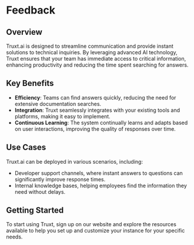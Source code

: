 # Feedback

## Overview
Truxt.ai is designed to streamline communication and provide instant solutions to technical inquiries. By leveraging advanced AI technology, Truxt ensures that your team has immediate access to critical information, enhancing productivity and reducing the time spent searching for answers.

## Key Benefits
- **Efficiency**: Teams can find answers quickly, reducing the need for extensive documentation searches.
- **Integration**: Truxt seamlessly integrates with your existing tools and platforms, making it easy to implement.
- **Continuous Learning**: The system continually learns and adapts based on user interactions, improving the quality of responses over time.

## Use Cases
Truxt.ai can be deployed in various scenarios, including:
- Developer support channels, where instant answers to questions can significantly improve response times.
- Internal knowledge bases, helping employees find the information they need without delays.

## Getting Started
To start using Truxt, sign up on our website and explore the resources available to help you set up and customize your instance for your specific needs.
